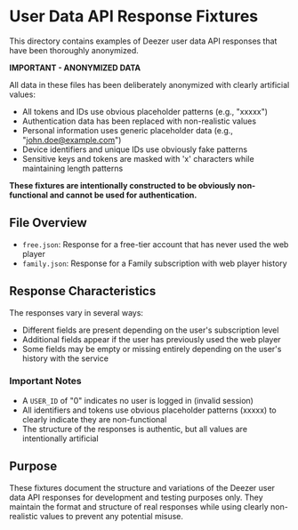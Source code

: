 # User Data API Response Fixtures

This directory contains examples of Deezer user data API responses that have been thoroughly anonymized.

**IMPORTANT - ANONYMIZED DATA**

All data in these files has been deliberately anonymized with clearly artificial values:
- All tokens and IDs use obvious placeholder patterns (e.g., "xxxxx")
- Authentication data has been replaced with non-realistic values
- Personal information uses generic placeholder data (e.g., "john.doe@example.com")
- Device identifiers and unique IDs use obviously fake patterns
- Sensitive keys and tokens are masked with 'x' characters while maintaining length patterns

**These fixtures are intentionally constructed to be obviously non-functional and cannot be used for authentication.**

## File Overview

- `free.json`: Response for a free-tier account that has never used the web player
- `family.json`: Response for a Family subscription with web player history

## Response Characteristics

The responses vary in several ways:
- Different fields are present depending on the user's subscription level
- Additional fields appear if the user has previously used the web player
- Some fields may be empty or missing entirely depending on the user's history with the service

### Important Notes

- A `USER_ID` of "0" indicates no user is logged in (invalid session)
- All identifiers and tokens use obvious placeholder patterns (xxxxx) to clearly indicate they are non-functional
- The structure of the responses is authentic, but all values are intentionally artificial

## Purpose

These fixtures document the structure and variations of the Deezer user data API responses for development and testing purposes only. They maintain the format and structure of real responses while using clearly non-realistic values to prevent any potential misuse.
